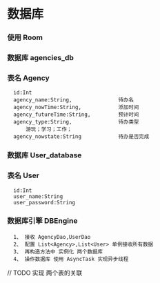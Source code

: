 # 数据库

### 使用 Room

### 数据库   agencies_db
### 表名   Agency
```
  id:Int
  agency_name:String,               待办名
  agency_nowTime:String,            添加时间
  agency_futureTime:String,         预计时间
  agency_type:String,               待办类型
      游玩；学习；工作；
  agency_nowstate:String            待办是否完成
```
### 数据库  User_database
### 表名   User
```
  id:Int
  user_name:String
  user_password:String
```

### 数据库引擎 DBEngine
```
  1、 接收 AgencyDao,UserDao
  2、 配置 List<Agency>,List<User> 单例接收所有数据
  3、 再构造方法中 实例化 两个数据库
  4、 操作数据库 使用 AsyncTask 实现异步线程
```

// TODO 实现 两个表的关联